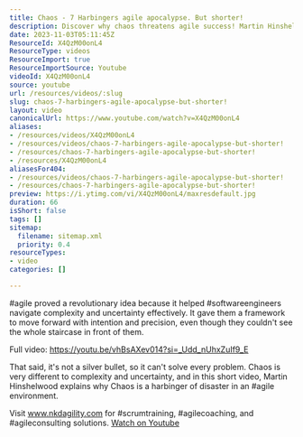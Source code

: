 ```yaml
---
title: Chaos - 7 Harbingers agile apocalypse. But shorter!
description: Discover why chaos threatens agile success! Martin Hinshelwood reveals the pitfalls of chaos in software development. Watch now!
date: 2023-11-03T05:11:45Z
ResourceId: X4QzM00onL4
ResourceType: videos
ResourceImport: true
ResourceImportSource: Youtube
videoId: X4QzM00onL4
source: youtube
url: /resources/videos/:slug
slug: chaos-7-harbingers-agile-apocalypse-but-shorter!
layout: video
canonicalUrl: https://www.youtube.com/watch?v=X4QzM00onL4
aliases:
- /resources/videos/X4QzM00onL4
- /resources/videos/chaos-7-harbingers-agile-apocalypse-but-shorter!
- /resources/chaos-7-harbingers-agile-apocalypse-but-shorter!
- /resources/X4QzM00onL4
aliasesFor404:
- /resources/videos/chaos-7-harbingers-agile-apocalypse-but-shorter!
- /resources/chaos-7-harbingers-agile-apocalypse-but-shorter!
preview: https://i.ytimg.com/vi/X4QzM00onL4/maxresdefault.jpg
duration: 66
isShort: false
tags: []
sitemap:
  filename: sitemap.xml
  priority: 0.4
resourceTypes:
- video
categories: []

---
```

 #agile proved a revolutionary idea because it helped #softwareengineers navigate complexity and uncertainty effectively. It gave them a framework to move forward with intention and precision, even though they couldn't see the whole staircase in front of them.

Full video: https://youtu.be/vhBsAXev014?si=_Udd_nUhxZuIf9_E

That said, it's not a silver bullet, so it can't solve every problem. Chaos is very different to complexity and uncertainty, and in this short video, Martin Hinshelwood explains why Chaos is a harbinger of disaster in an #agile environment.

Visit www.nkdagility.com for #scrumtraining, #agilecoaching, and #agileconsulting solutions. 
 [Watch on Youtube](https://www.youtube.com/watch?v=X4QzM00onL4)
